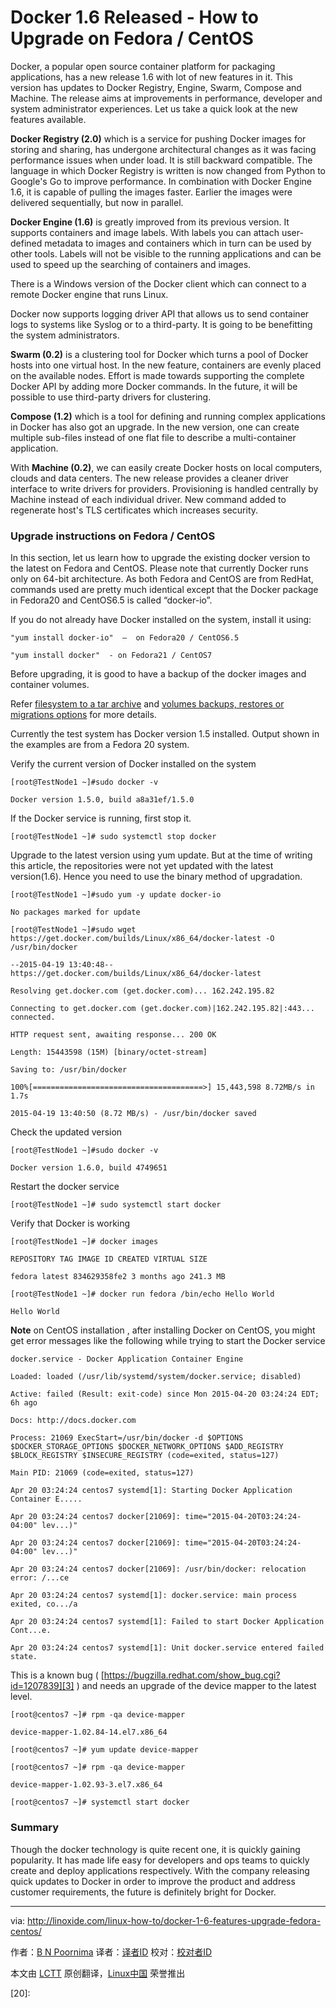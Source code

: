 Docker 1.6 Released - How to Upgrade on Fedora / CentOS
================================================================================
Docker, a popular open source container platform for packaging applications, has a new release 1.6 with lot of new features in it. This version has updates to Docker Registry, Engine, Swarm, Compose and Machine. The release aims at improvements in performance, developer and system administrator experiences. Let us take a quick look at the new features available.

**Docker Registry (2.0)** which is a service for pushing Docker images for storing and sharing, has undergone architectural changes as it was facing performance issues when under load. It is still backward compatible. The language in which Docker Registry is written is now changed from Python to Google's Go to improve performance. In combination with Docker Engine 1.6, it is capable of pulling the images faster. Earlier the images were delivered sequentially, but now in parallel.

**Docker Engine (1.6)** is greatly improved from its previous version. It supports containers and image labels. With labels you can attach user-defined metadata to images and containers which in turn can be used by other tools. Labels will not be visible to the running applications and can be used to speed up the searching of containers and images.

There is a Windows version of the Docker client which can connect to a remote Docker engine that runs Linux.

Docker now supports logging driver API that allows us to send container logs to systems like Syslog or to a third-party. It is going to be benefitting the system administrators.

**Swarm (0.2)**  is a clustering tool for Docker which turns a pool of Docker hosts into one virtual host.  In the new feature, containers are evenly placed on the available nodes. Effort is made towards supporting the complete Docker API by adding more Docker commands. In the future, it will be possible to use third-party drivers for clustering.

**Compose (1.2)** which is a tool for defining and running complex applications in Docker has also got an upgrade. In the new version, one can create multiple sub-files instead of one flat file to describe a multi-container application.

With **Machine (0.2)**, we can easily create Docker hosts on local computers, clouds and data centers. The new release provides a cleaner driver interface to write drivers for providers. Provisioning is handled centrally by Machine instead of each individual driver. New command added to regenerate host's TLS certificates which increases security.

### Upgrade instructions on Fedora / CentOS ###

In this section, let us learn how to upgrade the existing docker version to the latest on Fedora and CentOS. Please note that currently Docker runs only on 64-bit architecture. As both Fedora and CentOS are from RedHat, commands used are pretty much identical except that the Docker package in Fedora20 and CentOS6.5 is called “docker-io”.

If you do not already have Docker installed on the system, install it using:

    "yum install docker-io"  –  on Fedora20 / CentOS6.5

    "yum install docker"  - on Fedora21 / CentOS7

Before upgrading, it is good to have a backup of the docker images and container volumes.

Refer [filesystem to a tar archive][1] and [volumes backups, restores or migrations options][2] for more details.

Currently the test system has Docker version 1.5 installed. Output shown in the examples are from a Fedora 20 system.

Verify the current version of Docker installed on the system

    [root@TestNode1 ~]#sudo docker -v

    Docker version 1.5.0, build a8a31ef/1.5.0

If the Docker service is running, first stop it.

    [root@TestNode1 ~]# sudo systemctl stop docker

Upgrade to the latest version using yum update. But at the time of writing this article, the repositories were not yet updated with the latest version(1.6). Hence you need to use the binary method of upgradation.

    [root@TestNode1 ~]#sudo yum -y update docker-io

    No packages marked for update

    [root@TestNode1 ~]#sudo wget https://get.docker.com/builds/Linux/x86_64/docker-latest -O /usr/bin/docker

    --2015-04-19 13:40:48-- https://get.docker.com/builds/Linux/x86_64/docker-latest

    Resolving get.docker.com (get.docker.com)... 162.242.195.82

    Connecting to get.docker.com (get.docker.com)|162.242.195.82|:443... connected.

    HTTP request sent, awaiting response... 200 OK

    Length: 15443598 (15M) [binary/octet-stream]

    Saving to: /usr/bin/docker

    100%[======================================>] 15,443,598 8.72MB/s in 1.7s

    2015-04-19 13:40:50 (8.72 MB/s) - /usr/bin/docker saved

Check the updated version

    [root@TestNode1 ~]#sudo docker -v

    Docker version 1.6.0, build 4749651

Restart the docker service

    [root@TestNode1 ~]# sudo systemctl start docker

Verify that Docker is working

    [root@TestNode1 ~]# docker images

    REPOSITORY TAG IMAGE ID CREATED VIRTUAL SIZE

    fedora latest 834629358fe2 3 months ago 241.3 MB

    [root@TestNode1 ~]# docker run fedora /bin/echo Hello World

    Hello World

**Note** on CentOS installation , after installing Docker on CentOS, you might get error messages like the following while trying to start the Docker service

    docker.service - Docker Application Container Engine

    Loaded: loaded (/usr/lib/systemd/system/docker.service; disabled)

    Active: failed (Result: exit-code) since Mon 2015-04-20 03:24:24 EDT; 6h ago

    Docs: http://docs.docker.com

    Process: 21069 ExecStart=/usr/bin/docker -d $OPTIONS $DOCKER_STORAGE_OPTIONS $DOCKER_NETWORK_OPTIONS $ADD_REGISTRY $BLOCK_REGISTRY $INSECURE_REGISTRY (code=exited, status=127)

    Main PID: 21069 (code=exited, status=127)

    Apr 20 03:24:24 centos7 systemd[1]: Starting Docker Application Container E.....

    Apr 20 03:24:24 centos7 docker[21069]: time="2015-04-20T03:24:24-04:00" lev...)"

    Apr 20 03:24:24 centos7 docker[21069]: time="2015-04-20T03:24:24-04:00" lev...)"

    Apr 20 03:24:24 centos7 docker[21069]: /usr/bin/docker: relocation error: /...ce

    Apr 20 03:24:24 centos7 systemd[1]: docker.service: main process exited, co.../a

    Apr 20 03:24:24 centos7 systemd[1]: Failed to start Docker Application Cont...e.

    Apr 20 03:24:24 centos7 systemd[1]: Unit docker.service entered failed state.

This is a known bug ( [https://bugzilla.redhat.com/show_bug.cgi?id=1207839][3] ) and needs an upgrade of the device mapper to the latest level.

    [root@centos7 ~]# rpm -qa device-mapper

    device-mapper-1.02.84-14.el7.x86_64

    [root@centos7 ~]# yum update device-mapper

    [root@centos7 ~]# rpm -qa device-mapper

    device-mapper-1.02.93-3.el7.x86_64

    [root@centos7 ~]# systemctl start docker

### Summary ###

Though the docker technology is quite recent one, it is quickly gaining popularity. It has made life easy for developers and ops teams to quickly create and deploy applications respectively. With the company releasing quick updates to Docker in order to improve the product and address customer requirements, the future is definitely bright for Docker.

--------------------------------------------------------------------------------

via: http://linoxide.com/linux-how-to/docker-1-6-features-upgrade-fedora-centos/

作者：[B N Poornima][a]
译者：[译者ID](https://github.com/译者ID)
校对：[校对者ID](https://github.com/校对者ID)

本文由 [LCTT](https://github.com/LCTT/TranslateProject) 原创翻译，[Linux中国](http://linux.cn/) 荣誉推出

[a]:http://linoxide.com/author/bnpoornima/
[1]:http://docs.docker.com/reference/commandline/cli/#export
[2]:http://docs.docker.com/userguide/dockervolumes/#backup-restore-or-migrate-data-volumes
[3]:https://bugzilla.redhat.com/show_bug.cgi?id=1207839
[4]:
[5]:
[6]:
[7]:
[8]:
[9]:
[10]:
[11]:
[12]:
[13]:
[14]:
[15]:
[16]:
[17]:
[18]:
[19]:
[20]: